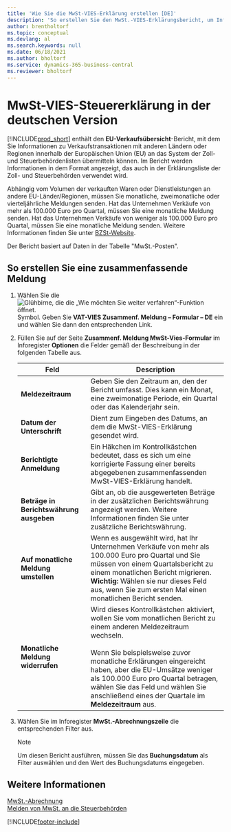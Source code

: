 ```yaml
---
title: 'Wie Sie die MwSt-VIES-Erklärung erstellen [DE]'
description: 'So erstellen Sie den MwSt.-VIES-Erklärungsbericht, um Informationen über Verkaufstransaktionen mit anderen Ländern/Regionen der Europäischen Union (EU) zu senden.'
author: brentholtorf
ms.topic: conceptual
ms.devlang: al
ms.search.keywords: null
ms.date: 06/18/2021
ms.author: bholtorf
ms.service: dynamics-365-business-central
ms.reviewer: bholtorf
---
```

# MwSt-VIES-Steuererklärung in der deutschen Version

[!INCLUDE[prod_short](../../includes/prod_short.md)] enthält den **EU-Verkaufsübersicht**-Bericht, mit dem Sie Informationen zu Verkaufstransaktionen mit anderen Ländern oder Regionen innerhalb der Europäischen Union (EU) an das System der Zoll- und Steuerbehördenlisten übermitteln können. Im Bericht werden Informationen in dem Format angezeigt, das auch in der Erklärungsliste der Zoll- und Steuerbehörden verwendet wird.  

Abhängig vom Volumen der verkauften Waren oder Dienstleistungen an andere EU-Länder/Regionen, müssen Sie monatliche, zweimonatliche oder vierteljährliche Meldungen senden. Hat das Unternehmen Verkäufe von mehr als 100.000 Euro pro Quartal, müssen Sie eine monatliche Meldung senden. Hat das Unternehmen Verkäufe von weniger als 100.000 Euro pro Quartal, müssen Sie eine monatliche Meldung senden. Weitere Informationen finden Sie unter [BZSt-Website](https://go.microsoft.com/fwlink/?LinkId=204368).  

Der Bericht basiert auf Daten in der Tabelle "MwSt.-Posten".  

## So erstellen Sie eine zusammenfassende Meldung  

1.  Wählen Sie die ![Glühbirne, die die „Wie möchten Sie weiter verfahren“-Funktion öffnet.](../../media/ui-search/search_small.png "Sagen Sie mir, was Sie tun möchten") Symbol. Geben Sie **VAT-VIES Zusammenf. Meldung – Formular – DE** ein und wählen Sie dann den entsprechenden Link.  
2.  Füllen Sie auf der Seite **Zusammenf. Meldung MwSt-Vies-Formular** im Inforegister **Optionen** die Felder gemäß der Beschreibung in der folgenden Tabelle aus.  

    |Feld|Description|  
    |---------------------------------|---------------------------------------|  
    |**Meldezeitraum**|Geben Sie den Zeitraum an, den der Bericht umfasst. Dies kann ein Monat, eine zweimonatige Periode, ein Quartal oder das Kalenderjahr sein.|  
    |**Datum der Unterschrift**|Dient zum Eingeben des Datums, an dem die MwSt-VIES-Erklärung gesendet wird.|  
    |**Berichtigte Anmeldung**|Ein Häkchen im Kontrollkästchen bedeutet, dass es sich um eine korrigierte Fassung einer bereits abgegebenen zusammenfassenden MwSt-VIES-Erklärung handelt.|  
    |**Beträge in Berichtswährung ausgeben**|Gibt an, ob die ausgewerteten Beträge in der zusätzlichen Berichtswährung angezeigt werden. Weitere Informationen finden Sie unter zusätzliche Berichtswährung.|  
    |**Auf monatliche Meldung umstellen**|Wenn es ausgewählt wird, hat Ihr Unternehmen Verkäufe von mehr als 100.000 Euro pro Quartal und Sie müssen von einem Quartalsbericht zu einem monatlichen Bericht migrieren. **Wichtig:** Wählen sie nur dieses Feld aus, wenn Sie zum ersten Mal einen monatlichen Bericht senden.|  
    |**Monatliche Meldung widerrufen**|Wird dieses Kontrollkästchen aktiviert, wollen Sie vom monatlichen Bericht zu einem anderen Meldezeitraum wechseln.<br /><br /> Wenn Sie beispielsweise zuvor monatliche Erklärungen eingereicht haben, aber die EU-Umsätze weniger als 100.000 Euro pro Quartal betragen, wählen Sie das Feld und wählen Sie anschließend eines der Quartale im **Meldezeitraum** aus.|  

3.  Wählen Sie im Inforegister **MwSt.-Abrechnungszeile** die entsprechenden Filter aus.  

    > [!NOTE]  
    >  Um diesen Bericht ausführen, müssen Sie das **Buchungsdatum** als Filter auswählen und den Wert des Buchungsdatums eingegeben.  

## Weitere Informationen  

[MwSt.-Abrechnung](vat-reporting.md)  
[Melden von MwSt. an die Steuerbehörden](../../finance-how-report-vat.md)  


[!INCLUDE[footer-include](../../includes/footer-banner.md)]